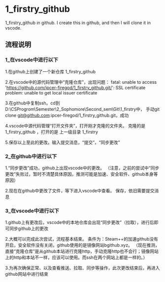 # 1_firstry_github
1_firstry_github in github. I create this in github, and then I will clone it in vscode.

## 流程说明

### 1_在vscode中进行以下
1.在github上创建了一个新仓库 1_firstry_github

2.在vscode中的源代码管理中“克隆仓库”，出现问题：
fatal: unable to access 'https://github.com/ipcer-firegod/1_firstry_github.git/': SSL certificate problem: unable to get local issuer certificate

3.在github中复制ssh。cd到D:\CSProgrom\Semester\2_Sophomore\Second_sem\Git\1_firstry中，
手动git clone git@github.com:ipcer-firegod/1_firstry_github.git，成功

4.vscode中源代码管理“打开文件夹”，打开刚才克隆的文件夹。
克隆的是 1_firstry_github ，打开的是 上一级目录 1_firstry

5.保存以上至此的更改。输入提交消息，“提交”，“同步更改”

### 2_在github中进行以下
1.“同步更改”成功，github上出现vscode中的更改。
（注意，之前的尝试中“同步更改”失败过，暂时不清楚具体原因，推测可能是加速、安全软件、github本身等原因）

2.现在在github中更改了文件，等下进入vscode中查看。
保存，依旧需要提交消息

### 3_在vscode中进行以下
1.github上有更改后，vscode中的本地仓库会出现“同步更改”（拉取），进行后即可同步github上的更改

2.大概可以完成此次尝试，流程基本结束。
条件为：Steam++的加速github没有开启，安全软件没有关闭，github使用的是镜像网站bgithub.xyz。
（现在推测，直接“克隆仓库”是从github本站进行克隆http，手动克隆http也不会行；镜像网站上的http和本站不一样，应该可以使用。而ssh在两个网站上都是一样的。）

3.为再次确保正常、以及查看推送、拉取、同步等操作，此次更改结束后，再进入github网站中进行结束
